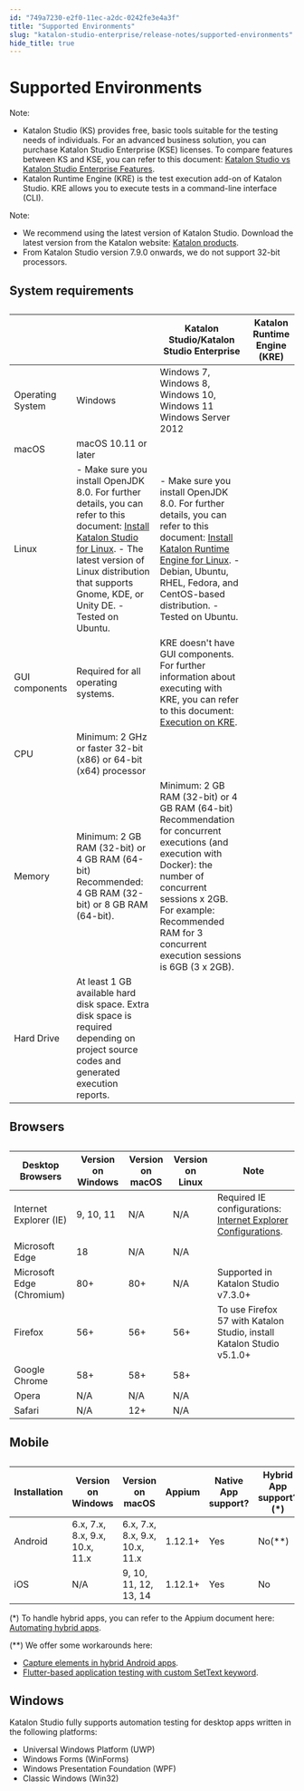 ```yaml
---
id: "749a7230-e2f0-11ec-a2dc-0242fe3e4a3f"
title: "Supported Environments"
slug: "katalon-studio-enterprise/release-notes/supported-environments"
hide_title: true
---
```


# <a id="id" class="anchor_top_offset"/><a id="ariaid-title1" class="anchor_top_offset"/>Supported Environments

<div xmlns="http://www.w3.org/1999/xhtml" className="note note note_note"><span className="note__title">Note:</span> 
  <ul className="ul"><li className="li">Katalon Studio (KS) provides free, basic tools suitable for the testing needs of individuals. For an advanced business solution, you can purchase Katalon Studio Enterprise (KSE) licenses. To compare features between KS and KSE, you can refer to this document: <a className="xref" href="/docs/products-and-licenses/katalon-studio-enterprise-and-runtime-engine-licenses/katalon-studio-vs-katalon-studio-enterprise-features">Katalon Studio vs Katalon Studio Enterprise Features</a>.</li><li className="li">Katalon Runtime Engine (KRE) is the test execution add-on of Katalon Studio. KRE allows you to execute tests in a command-line interface (CLI).</li></ul>
</div>
<div xmlns="http://www.w3.org/1999/xhtml" className="note note note_note"><span className="note__title">Note:</span> 
  <ul className="ul"><li className="li">We recommend using the latest version of Katalon Studio. Download the latest version from the Katalon website: <a className="xref j-external-link" href="https://www.katalon.com/download/" target="_blank">Katalon products</a>.</li><li className="li">From Katalon Studio version 7.9.0 onwards, we do not support 32-bit processors.</li></ul>
</div>

## <a id="id_1" class="anchor_top_offset"/>System requirements

<table xmlns="http://www.w3.org/1999/xhtml" className="table"><caption /><colgroup><col /><col /><col /><col /></colgroup><thead className="thead"><tr className><th className="entry anchor_top_offset" id="id_1__entry__1" /><th className="entry anchor_top_offset" id="id_1__entry__2" /><th className="entry anchor_top_offset" id="id_1__entry__3">Katalon Studio/Katalon Studio Enterprise</th><th className="entry anchor_top_offset" id="id_1__entry__4">Katalon Runtime Engine (KRE)</th></tr></thead><tbody className="tbody"><tr className><td className="entry" headers="id_1__entry__1 id_1__entry__2 id_1__entry__3 id_1__entry__4 " rowSpan={3}>Operating System</td><td className="entry" headers="id_1__entry__1 id_1__entry__2 id_1__entry__3 id_1__entry__4 ">Windows</td><td className="entry" headers="id_1__entry__1 id_1__entry__2 id_1__entry__3 id_1__entry__4 " colSpan={2}>Windows 7, Windows 8, Windows 10, Windows 11 Windows Server 2012</td></tr><tr className><td className="entry" headers="id_1__entry__1 id_1__entry__2 id_1__entry__3 id_1__entry__4 ">macOS</td><td className="entry" headers="id_1__entry__1 id_1__entry__2 id_1__entry__3 id_1__entry__4 " colSpan={2}>macOS 10.11 or later</td></tr><tr className><td className="entry" headers="id_1__entry__1 id_1__entry__2 id_1__entry__3 id_1__entry__4 ">Linux</td><td className="entry" headers="id_1__entry__1 id_1__entry__2 id_1__entry__3 id_1__entry__4 ">- Make sure you install OpenJDK 8.0. For further details, you can refer to this document: <a className="xref" href="/docs/katalon-studio-enterprise/set-up-katalon-studio/installation/katalon-studio-for-linux-gui">Install Katalon Studio for Linux</a>. - The latest version of Linux distribution that supports Gnome, KDE, or Unity DE. - Tested on Ubuntu.</td><td className="entry" headers="id_1__entry__1 id_1__entry__2 id_1__entry__3 id_1__entry__4 ">- Make sure you install OpenJDK 8.0. For further details, you can refer to this document: <a className="xref" href="/docs/katalon-studio-enterprise/set-up-katalon-studio/installation/katalon-studio-for-linux-gui">Install Katalon Runtime Engine for Linux</a>. - Debian, Ubuntu, RHEL, Fedora, and CentOS-based distribution. - Tested on Ubuntu.</td></tr><tr className><td className="entry" headers="id_1__entry__1 id_1__entry__2 id_1__entry__3 id_1__entry__4 " colSpan={2}>GUI components</td><td className="entry" headers="id_1__entry__1 id_1__entry__2 id_1__entry__3 id_1__entry__4 ">Required for all operating systems.</td><td className="entry" headers="id_1__entry__1 id_1__entry__2 id_1__entry__3 id_1__entry__4 ">KRE doesn't have GUI components. For further information about executing with KRE, you can refer to this document: <a className="xref" href="/docs/katalon-runtime-engine/command-syntax-command-lineconsole-mode-execution#id_10">Execution on KRE</a>.</td></tr><tr className><td className="entry" headers="id_1__entry__1 id_1__entry__2 id_1__entry__3 id_1__entry__4 " colSpan={2}>CPU</td><td className="entry" headers="id_1__entry__1 id_1__entry__2 id_1__entry__3 id_1__entry__4 " colSpan={2}>Minimum: 2 GHz or faster 32-bit (x86) or 64-bit (x64) processor</td></tr><tr className><td className="entry" headers="id_1__entry__1 id_1__entry__2 id_1__entry__3 id_1__entry__4 " colSpan={2}>Memory</td><td className="entry" headers="id_1__entry__1 id_1__entry__2 id_1__entry__3 id_1__entry__4 ">Minimum: 2 GB RAM (32-bit) or 4 GB RAM (64-bit) Recommended: 4 GB RAM (32-bit) or 8 GB RAM (64-bit).</td><td className="entry" headers="id_1__entry__1 id_1__entry__2 id_1__entry__3 id_1__entry__4 ">Minimum: 2 GB RAM (32-bit) or 4 GB RAM (64-bit) Recommendation for concurrent executions (and execution with Docker): the number of concurrent sessions x 2GB. For example: Recommended RAM for 3 concurrent execution sessions is 6GB (3 x 2GB).</td></tr><tr className><td className="entry" headers="id_1__entry__1 id_1__entry__2 id_1__entry__3 id_1__entry__4 " colSpan={2}>Hard Drive</td><td className="entry" headers="id_1__entry__1 id_1__entry__2 id_1__entry__3 id_1__entry__4 " colSpan={2}>At least 1 GB available hard disk space. Extra disk space is required depending on project source codes and generated execution reports.</td></tr></tbody></table> 
    

## <a id="id_2" class="anchor_top_offset"/>Browsers

    
      
<table xmlns="http://www.w3.org/1999/xhtml" className="table"><caption /><thead className="thead">     <tr className>       <th className="entry anchor_top_offset" id="id_2__entry__1">Desktop Browsers</th>       <th className="entry anchor_top_offset" id="id_2__entry__2">Version on Windows</th>       <th className="entry anchor_top_offset" id="id_2__entry__3">Version on macOS</th>       <th className="entry anchor_top_offset" id="id_2__entry__4">Version on Linux</th>       <th className="entry anchor_top_offset" id="id_2__entry__5">Note</th>     </tr>   </thead><tbody className="tbody">     <tr className>       <td className="entry" headers="id_2__entry__1 id_2__entry__2 id_2__entry__3 id_2__entry__4 id_2__entry__5 ">Internet Explorer (IE)</td>       <td className="entry" headers="id_2__entry__1 id_2__entry__2 id_2__entry__3 id_2__entry__4 id_2__entry__5 ">9, 10, 11</td>       <td className="entry" headers="id_2__entry__1 id_2__entry__2 id_2__entry__3 id_2__entry__4 id_2__entry__5 ">N/A</td>       <td className="entry" headers="id_2__entry__1 id_2__entry__2 id_2__entry__3 id_2__entry__4 id_2__entry__5 ">N/A</td>       <td className="entry" headers="id_2__entry__1 id_2__entry__2 id_2__entry__3 id_2__entry__4 id_2__entry__5 ">Required IE configurations: <a className="xref" href="/docs/katalon-studio-enterprise/create-tests-and-projects/configure-test-cases/web-testing/internet-explorer-configurations">Internet Explorer           Configurations</a>.</td>     </tr>     <tr className>       <td className="entry" headers="id_2__entry__1 id_2__entry__2 id_2__entry__3 id_2__entry__4 id_2__entry__5 ">Microsoft Edge</td>       <td className="entry" headers="id_2__entry__1 id_2__entry__2 id_2__entry__3 id_2__entry__4 id_2__entry__5 ">18</td>       <td className="entry" headers="id_2__entry__1 id_2__entry__2 id_2__entry__3 id_2__entry__4 id_2__entry__5 ">N/A</td>       <td className="entry" headers="id_2__entry__1 id_2__entry__2 id_2__entry__3 id_2__entry__4 id_2__entry__5 ">N/A</td>       <td className="entry" headers="id_2__entry__1 id_2__entry__2 id_2__entry__3 id_2__entry__4 id_2__entry__5 ">       </td></tr>     <tr className>       <td className="entry" headers="id_2__entry__1 id_2__entry__2 id_2__entry__3 id_2__entry__4 id_2__entry__5 ">Microsoft Edge (Chromium)</td>       <td className="entry" headers="id_2__entry__1 id_2__entry__2 id_2__entry__3 id_2__entry__4 id_2__entry__5 ">80+</td>       <td className="entry" headers="id_2__entry__1 id_2__entry__2 id_2__entry__3 id_2__entry__4 id_2__entry__5 ">80+</td>       <td className="entry" headers="id_2__entry__1 id_2__entry__2 id_2__entry__3 id_2__entry__4 id_2__entry__5 ">N/A</td>       <td className="entry" headers="id_2__entry__1 id_2__entry__2 id_2__entry__3 id_2__entry__4 id_2__entry__5 ">Supported in Katalon Studio v7.3.0+</td>     </tr>     <tr className>       <td className="entry" headers="id_2__entry__1 id_2__entry__2 id_2__entry__3 id_2__entry__4 id_2__entry__5 ">Firefox</td>       <td className="entry" headers="id_2__entry__1 id_2__entry__2 id_2__entry__3 id_2__entry__4 id_2__entry__5 ">56+</td>       <td className="entry" headers="id_2__entry__1 id_2__entry__2 id_2__entry__3 id_2__entry__4 id_2__entry__5 ">56+</td>       <td className="entry" headers="id_2__entry__1 id_2__entry__2 id_2__entry__3 id_2__entry__4 id_2__entry__5 ">56+</td>       <td className="entry" headers="id_2__entry__1 id_2__entry__2 id_2__entry__3 id_2__entry__4 id_2__entry__5 ">To use Firefox 57 with Katalon Studio, install Katalon Studio         v5.1.0+</td>     </tr>     <tr className>       <td className="entry" headers="id_2__entry__1 id_2__entry__2 id_2__entry__3 id_2__entry__4 id_2__entry__5 ">Google Chrome</td>       <td className="entry" headers="id_2__entry__1 id_2__entry__2 id_2__entry__3 id_2__entry__4 id_2__entry__5 ">58+</td>       <td className="entry" headers="id_2__entry__1 id_2__entry__2 id_2__entry__3 id_2__entry__4 id_2__entry__5 ">58+</td>       <td className="entry" headers="id_2__entry__1 id_2__entry__2 id_2__entry__3 id_2__entry__4 id_2__entry__5 ">58+</td>       <td className="entry" headers="id_2__entry__1 id_2__entry__2 id_2__entry__3 id_2__entry__4 id_2__entry__5 ">       </td></tr>     <tr className>       <td className="entry" headers="id_2__entry__1 id_2__entry__2 id_2__entry__3 id_2__entry__4 id_2__entry__5 ">Opera</td>       <td className="entry" headers="id_2__entry__1 id_2__entry__2 id_2__entry__3 id_2__entry__4 id_2__entry__5 ">N/A</td>       <td className="entry" headers="id_2__entry__1 id_2__entry__2 id_2__entry__3 id_2__entry__4 id_2__entry__5 ">N/A</td>       <td className="entry" headers="id_2__entry__1 id_2__entry__2 id_2__entry__3 id_2__entry__4 id_2__entry__5 ">N/A</td>       <td className="entry" headers="id_2__entry__1 id_2__entry__2 id_2__entry__3 id_2__entry__4 id_2__entry__5 ">       </td></tr>     <tr className>       <td className="entry" headers="id_2__entry__1 id_2__entry__2 id_2__entry__3 id_2__entry__4 id_2__entry__5 ">Safari</td>       <td className="entry" headers="id_2__entry__1 id_2__entry__2 id_2__entry__3 id_2__entry__4 id_2__entry__5 ">N/A</td>       <td className="entry" headers="id_2__entry__1 id_2__entry__2 id_2__entry__3 id_2__entry__4 id_2__entry__5 ">12+</td>       <td className="entry" headers="id_2__entry__1 id_2__entry__2 id_2__entry__3 id_2__entry__4 id_2__entry__5 ">N/A</td>       <td className="entry" headers="id_2__entry__1 id_2__entry__2 id_2__entry__3 id_2__entry__4 id_2__entry__5 ">       </td></tr>   </tbody></table> 
    
  

## <a id="id_3" class="anchor_top_offset"/>Mobile

<table xmlns="http://www.w3.org/1999/xhtml" className="table"><caption /><thead className="thead"><tr className><th className="entry anchor_top_offset" id="id_3__entry__1">Installation</th><th className="entry anchor_top_offset" id="id_3__entry__2">Version on Windows</th><th className="entry anchor_top_offset" id="id_3__entry__3">Version on macOS</th><th className="entry anchor_top_offset" id="id_3__entry__4">Appium</th><th className="entry anchor_top_offset" id="id_3__entry__5">Native App support?</th><th className="entry anchor_top_offset" id="id_3__entry__6">Hybrid App support?(*)</th><th className="entry anchor_top_offset" id="id_3__entry__7">Mobile Browser support</th><th className="entry anchor_top_offset" id="id_3__entry__8">Xcode</th></tr></thead><tbody className="tbody"><tr className><td className="entry" headers="id_3__entry__1 id_3__entry__2 id_3__entry__3 id_3__entry__4 id_3__entry__5 id_3__entry__6 id_3__entry__7 id_3__entry__8 ">Android</td><td className="entry" headers="id_3__entry__1 id_3__entry__2 id_3__entry__3 id_3__entry__4 id_3__entry__5 id_3__entry__6 id_3__entry__7 id_3__entry__8 ">6.x, 7.x, 8.x, 9.x, 10.x, 11.x</td><td className="entry" headers="id_3__entry__1 id_3__entry__2 id_3__entry__3 id_3__entry__4 id_3__entry__5 id_3__entry__6 id_3__entry__7 id_3__entry__8 ">6.x, 7.x, 8.x, 9.x, 10.x, 11.x</td><td className="entry" headers="id_3__entry__1 id_3__entry__2 id_3__entry__3 id_3__entry__4 id_3__entry__5 id_3__entry__6 id_3__entry__7 id_3__entry__8 ">1.12.1+</td><td className="entry" headers="id_3__entry__1 id_3__entry__2 id_3__entry__3 id_3__entry__4 id_3__entry__5 id_3__entry__6 id_3__entry__7 id_3__entry__8 ">Yes</td><td className="entry" headers="id_3__entry__1 id_3__entry__2 id_3__entry__3 id_3__entry__4 id_3__entry__5 id_3__entry__6 id_3__entry__7 id_3__entry__8 ">No(**)</td><td className="entry" headers="id_3__entry__1 id_3__entry__2 id_3__entry__3 id_3__entry__4 id_3__entry__5 id_3__entry__6 id_3__entry__7 id_3__entry__8 ">Yes</td><td className="entry" headers="id_3__entry__1 id_3__entry__2 id_3__entry__3 id_3__entry__4 id_3__entry__5 id_3__entry__6 id_3__entry__7 id_3__entry__8 ">N/A</td></tr><tr className><td className="entry" headers="id_3__entry__1 id_3__entry__2 id_3__entry__3 id_3__entry__4 id_3__entry__5 id_3__entry__6 id_3__entry__7 id_3__entry__8 ">iOS</td><td className="entry" headers="id_3__entry__1 id_3__entry__2 id_3__entry__3 id_3__entry__4 id_3__entry__5 id_3__entry__6 id_3__entry__7 id_3__entry__8 ">N/A</td><td className="entry" headers="id_3__entry__1 id_3__entry__2 id_3__entry__3 id_3__entry__4 id_3__entry__5 id_3__entry__6 id_3__entry__7 id_3__entry__8 ">9, 10, 11, 12, 13, 14</td><td className="entry" headers="id_3__entry__1 id_3__entry__2 id_3__entry__3 id_3__entry__4 id_3__entry__5 id_3__entry__6 id_3__entry__7 id_3__entry__8 ">1.12.1+</td><td className="entry" headers="id_3__entry__1 id_3__entry__2 id_3__entry__3 id_3__entry__4 id_3__entry__5 id_3__entry__6 id_3__entry__7 id_3__entry__8 ">Yes</td><td className="entry" headers="id_3__entry__1 id_3__entry__2 id_3__entry__3 id_3__entry__4 id_3__entry__5 id_3__entry__6 id_3__entry__7 id_3__entry__8 ">No</td><td className="entry" headers="id_3__entry__1 id_3__entry__2 id_3__entry__3 id_3__entry__4 id_3__entry__5 id_3__entry__6 id_3__entry__7 id_3__entry__8 ">Yes</td><td className="entry" headers="id_3__entry__1 id_3__entry__2 id_3__entry__3 id_3__entry__4 id_3__entry__5 id_3__entry__6 id_3__entry__7 id_3__entry__8 ">v9.4.1+</td></tr></tbody></table> 
<p xmlns="http://www.w3.org/1999/xhtml" className="p">(*) To handle hybrid apps, you can refer to the Appium document here: <a className="xref j-external-link" href="http://appium.io/docs/en/writing-running-appium/web/hybrid/#automating-hybrid-apps" target="_blank">Automating hybrid apps</a>.</p> 
<p xmlns="http://www.w3.org/1999/xhtml" className="p">(**) We offer some workarounds here:</p> 
<ul xmlns="http://www.w3.org/1999/xhtml" className="ul"><li className="li"><a className="xref" href="/docs/katalon-studio-enterprise/test-design/mobile-test-design/hybrid-mobile-apps-testing/capture-elements-in-hybrid-android-apps">Capture elements in hybrid Android apps</a>.</li><li className="li"><a className="xref" href="/docs/katalon-studio-enterprise/extend-katalon-studio/custom-keywords/flutter-based-application-testing-with-custom-settext-keyword">Flutter-based application testing with custom SetText keyword</a>.</li></ul> 
    

## <a id="id_4" class="anchor_top_offset"/>Windows

    
      
<p xmlns="http://www.w3.org/1999/xhtml" className="p">Katalon Studio fully supports automation testing for desktop   apps written in the following platforms:</p> 
      
<ul xmlns="http://www.w3.org/1999/xhtml" className="ul">   <li className="li">Universal Windows Platform (UWP)</li>   <li className="li">Windows Forms (WinForms)</li>   <li className="li">Windows Presentation Foundation (WPF)</li>   <li className="li">Classic Windows (Win32)</li> </ul> 
    
  

